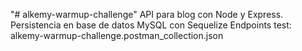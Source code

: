 "# alkemy-warmup-challenge" 
API para blog con Node y Express. Persistencia en base de datos MySQL con Sequelize
Endpoints test: alkemy-warmup-challenge.postman_collection.json
